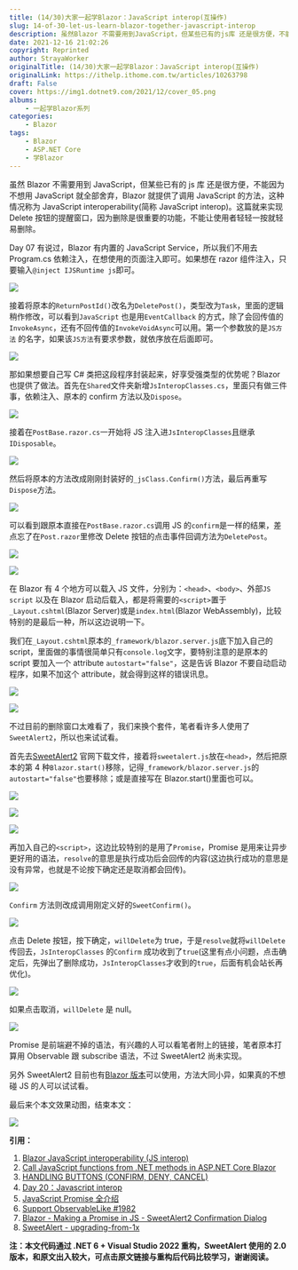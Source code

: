 ```yaml
---
title: (14/30)大家一起学Blazor：JavaScript interop(互操作)
slug: 14-of-30-let-us-learn-blazor-together-javascript-interop
description: 虽然Blazor 不需要用到JavaScript，但某些已有的js库 还是很方便，不能因为不想用JavaScript 就全部舍弃，Blazor 就提供了调用JavaScript 的方法，这种情况称为JavaScript interoperability(简称JavaScript interop)。这篇就来实现Delete 按钮的提醒窗口，因为删除是很重要的功能，不能让使用者轻轻一按就轻易删除。
date: 2021-12-16 21:02:26
copyright: Reprinted
author: StrayaWorker
originalTitle: (14/30)大家一起学Blazor：JavaScript interop(互操作)
originalLink: https://ithelp.ithome.com.tw/articles/10263798
draft: False
cover: https://img1.dotnet9.com/2021/12/cover_05.png
albums:
    - 一起学Blazor系列
categories: 
    - Blazor
tags: 
    - Blazor
    - ASP.NET Core
    - 学Blazor
---
```


虽然 Blazor 不需要用到 JavaScript，但某些已有的 js 库 还是很方便，不能因为不想用 JavaScript 就全部舍弃，Blazor 就提供了调用 JavaScript 的方法，这种情况称为 JavaScript interoperability(简称 JavaScript interop)。这篇就来实现 Delete 按钮的提醒窗口，因为删除是很重要的功能，不能让使用者轻轻一按就轻易删除。

Day 07 有说过，Blazor 有内置的 JavaScript Service，所以我们不用去 Program.cs 依赖注入，在想使用的页面注入即可。如果想在 razor 组件注入，只要输入`@inject IJSRuntime js`即可。

![](https://img1.dotnet9.com/2021/12/2201.png)

接着将原本的`ReturnPostId()`改名为`DeletePost()`，类型改为`Task`，里面的逻辑稍作修改，可以看到`JavaScript` 也是用`EventCallback` 的方式，除了会回传值的`InvokeAsync`，还有不回传值的`InvokeVoidAsync`可以用。第一个参数放的是`JS方法` 的名字，如果该`JS方法`有要求参数，就依序放在后面即可。

![](https://img1.dotnet9.com/2021/12/2202.png)

那如果想要自己写 C# 类把这段程序封装起来，好享受强类型的优势呢？Blazor 也提供了做法。首先在`Shared`文件夹新增`JsInteropClasses.cs`，里面只有做三件事，依赖注入、原本的 confirm 方法以及`Dispose`。

![](https://img1.dotnet9.com/2021/12/2203.png)

接着在`PostBase.razor.cs`一开始将 JS 注入进`JsInteropClasses`且继承`IDisposable`。

![](https://img1.dotnet9.com/2021/12/2204.png)

然后将原本的方法改成刚刚封装好的`_jsClass.Confirm()`方法，最后再重写`Dispose`方法。

![](https://img1.dotnet9.com/2021/12/2205.png)

可以看到跟原本直接在`PostBase.razor.cs`调用 JS 的`confirm`是一样的结果，差点忘了在`Post.razor`里修改 Delete 按钮的点击事件回调方法为`DeletePost`。

![](https://img1.dotnet9.com/2021/12/2206.png)

![](https://img1.dotnet9.com/2021/12/2207.gif)

在 Blazor 有 4 个地方可以载入 JS 文件，分别为：`<head>`、`<body>`、外部`JS script` 以及在 Blazor 启动后载入，都是将需要的`<script>`置于`_Layout.cshtml`(Blazor Server)或是`index.html`(Blazor WebAssembly)，比较特别的是最后一种，所以这边说明一下。

我们在`_Layout.cshtml`原本的`_framework/blazor.server.js`底下加入自己的 script，里面做的事情很简单只有`console.log`文字，要特别注意的是原本的 script 要加入一个 attribute `autostart="false"`，这是告诉 Blazor 不要自动启动程序，如果不加这个 attribute，就会得到这样的错误讯息。

![](https://img1.dotnet9.com/2021/12/2208.png)

![](https://img1.dotnet9.com/2021/12/2209.png)

不过目前的删除窗口太难看了，我们来换个套件，笔者看许多人使用了`SweetAlert2`，所以也来试试看。

首先去[SweetAlert2](https://sweetalert.js.org) 官网下载文件，接着将`sweetalert.js`放在`<head>`，然后把原本的第 4 种`Blazor.start()`移除，记得`_framework/blazor.server.js`的`autostart="false"`也要移除；或是直接写在 Blazor.start()里面也可以。

![](https://img1.dotnet9.com/2021/12/2210.png)

![](https://img1.dotnet9.com/2021/12/2211.png)

![](https://img1.dotnet9.com/2021/12/2212.png)

再加入自己的`<script>`，这边比较特别的是用了`Promise`，Promise 是用来让异步更好用的语法，`resolve`的意思是执行成功后会回传的内容(这边执行成功的意思是没有异常，也就是不论按下确定还是取消都会回传)。

![](https://img1.dotnet9.com/2021/12/2213.png)

`Confirm` 方法则改成调用刚定义好的`SweetConfirm()`。

![](https://img1.dotnet9.com/2021/12/2214.png)

点击 Delete 按钮，按下确定，`willDelete`为 true，于是`resolve`就将`willDelete` 传回去，`JsInteropClasses` 的`Confirm` 成功收到了`true`(这里有点小问题，点击确定后，先弹出了删除成功，`JsInteropClasses`才收到的`true`，后面有机会站长再优化)。

![](https://img1.dotnet9.com/2021/12/2215.png)

如果点击取消，`willDelete` 是 null。

![](https://img1.dotnet9.com/2021/12/2216.png)

Promise 是前端避不掉的语法，有兴趣的人可以看笔者附上的链接，笔者原本打算用 Observable 跟 subscribe 语法，不过 SweetAlert2 尚未实现。

另外 SweetAlert2 目前也有[Blazor 版本](https://github.com/Basaingeal/Razor.SweetAlert2)可以使用，方法大同小异，如果真的不想碰 JS 的人可以试试看。

最后来个本文效果动图，结束本文：

![](https://img1.dotnet9.com/2021/12/2217.gif)

**引用：**

1. [Blazor JavaScript interoperability (JS interop)](https://docs.microsoft.com/en-us/aspnet/core/blazor/javascript-interoperability/?view=aspnetcore-5.0)
2. [Call JavaScript functions from .NET methods in ASP.NET Core Blazor](https://docs.microsoft.com/en-us/aspnet/core/blazor/javascript-interoperability/call-javascript-from-dotnet?view=aspnetcore-5.0)
3. [HANDLING BUTTONS (CONFIRM, DENY, CANCEL)](https://sweetalert2.github.io/#handling-buttons)
4. [Day 20：Javascript interop](https://ithelp.ithome.com.tw/articles/10249044)
5. [JavaScript Promise 全介绍](https://wcc723.github.io/development/2020/02/16/all-new-promise/)
6. [Support ObservableLike #1982](https://github.com/sweetalert2/sweetalert2/issues/1982)
7. [Blazor - Making a Promise in JS - SweetAlert2 Confirmation Dialog](https://www.youtube.com/watch?v=P1nMiVpptGk)
8. [SweetAlert - upgrading-from-1x](https://sweetalert.js.org/guides/#upgrading-from-1x)

**注：本文代码通过 .NET 6 + Visual Studio 2022 重构，SweetAlert 使用的 2.0 版本，和原文出入较大，可点击原文链接与重构后代码比较学习，谢谢阅读。**
